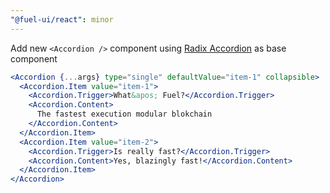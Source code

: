 ```yaml
---
"@fuel-ui/react": minor
---
```


Add new `<Accordion />` component using [Radix Accordion](https://www.radix-ui.com/docs/primitives/components/accordion) as base component

```jsx
<Accordion {...args} type="single" defaultValue="item-1" collapsible>
  <Accordion.Item value="item-1">
    <Accordion.Trigger>What&apos; Fuel?</Accordion.Trigger>
    <Accordion.Content>
      The fastest execution modular blokchain
    </Accordion.Content>
  </Accordion.Item>
  <Accordion.Item value="item-2">
    <Accordion.Trigger>Is really fast?</Accordion.Trigger>
    <Accordion.Content>Yes, blazingly fast!</Accordion.Content>
  </Accordion.Item>
</Accordion>
```
